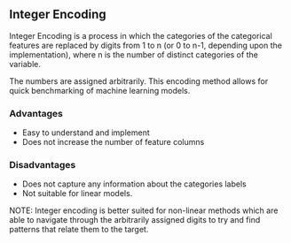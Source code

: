 ## Integer Encoding

Integer Encoding is a process in which the categories of the categorical features are replaced by digits from 1 to n (or 0 to n-1, depending upon the implementation), where n is the number of distinct categories of the variable.

The numbers are assigned arbitrarily. This encoding method allows for quick benchmarking of machine learning models.

### Advantages

- Easy to understand and implement
- Does not increase the number of feature columns

### Disadvantages

- Does not capture any information about the categories labels
- Not suitable for linear models.

NOTE: Integer encoding is better suited for non-linear methods which are able to navigate through the arbitrarily assigned digits to try and find patterns that relate them to the target.
